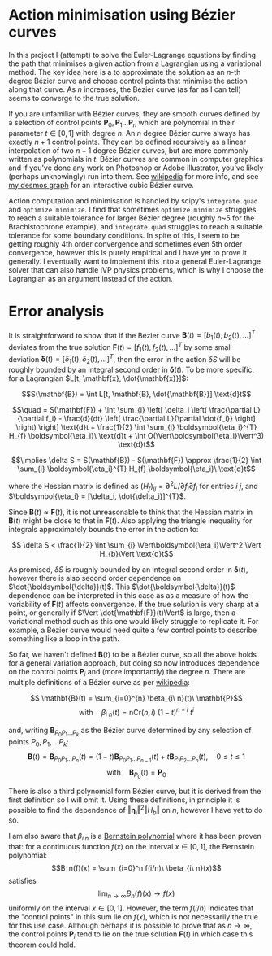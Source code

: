# Action minimisation using Bézier curves

In this project I (attempt) to solve the Euler-Lagrange equations by finding the path that minimises a given action from a Lagrangian using a variational method. The key idea here is a to approximate the solution as an $n$-th degree Bézier curve and choose control points that minimise the action along that curve. As $n$ increases, the Bézier curve (as far as I can tell) seems to converge to the true solution.

If you are unfamiliar with Bézier curves, they are smooth curves defined by a selection of control points $\mathbf{P}_0,\mathbf{P}_1...\mathbf{P}_n$ which are polynomial in their parameter $t\in[0,1]$ with degree $n$. An $n$ degree Bézier curve always has exactly $n+1$ control points. They can be defined recursively as a linear interpolation of two $n-1$ degree Bézier curves, but are more commonly written as polynomials in $t$. Bézier curves are common in computer graphics and if you've done any work on Photoshop or Adobe illustrator, you've likely (perhaps unknowingly) run into them. See [wikipedia](https://en.wikipedia.org/wiki/Bézier_curve) for more info, and see [my desmos graph](https://www.desmos.com/calculator/gqa1sxw0dj) for an interactive cubic Bézier curve.

Action computation and minimisation is handled by scipy's `integrate.quad` and `optimize.minimize`. I find that sometimes `optimize.minimize` struggles to reach a suitable tolerance for larger Bézier degree (roughly $n$~5 for the Brachistochrone example), and `integrate.quad` struggles to reach a suitable tolerance for some boundary conditions. In spite of this, I seem to be getting roughly 4th order convergence and sometimes even 5th order convergence, however this is purely empirical and I have yet to prove it generally. I eventually want to implement this into a general Euler-Lagrange solver that can also handle IVP physics problems, which is why I choose the Lagrangian as an argument instead of the action.

# Error analysis

It is straightforward to show that if the Bézier curve $\mathbf{B}(t) = [b_{1}(t), b_{2}(t), ...]^{T}$ deviates from the true solution $\mathbf{F}(t) = [f_{1}(t), f_{2}(t), ...]^{T}$ by some small deviation $\boldsymbol{\delta}(t) = [\delta_{1}(t), \delta_{2}(t), ...]^{T}$, then the error in the action $\delta S$ will be roughly bounded by an integral second order in $\boldsymbol{\delta}(t)$. To be more specific, for a Lagrangian $L[t, \mathbf{x}, \dot{\mathbf{x}}]$:

$$S(\mathbf{B}) = \int L[t, \mathbf{B}, \dot{\mathbf{B}}] \text{d}t$$

$$\quad = S(\mathbf{F}) + \int \sum_{i} \left[ \delta_i \left( \frac{\partial L}{\partial f_i} - \frac{d}{dt} \left[ \frac{\partial L}{\partial \dot{f_i}} \right] \right) \right] \text{d}t + \frac{1}{2} \int \sum_{i} \boldsymbol{\eta_i}^{T} H_{f} \boldsymbol{\eta_i}\ \text{d}t + \int O(\Vert\boldsymbol{\eta_i}\Vert^3) \text{d}t$$

$$\implies \delta S = S(\mathbf{B}) - S(\mathbf{F}) \approx \frac{1}{2} \int \sum_{i} \boldsymbol{\eta_i}^{T} H_{f} \boldsymbol{\eta_i}\ \text{d}t$$

where the Hessian matrix is defined as $`(H_{f})_{ij} = \partial^2 L/\partial f_{i} \partial f_{j}`$ for entries $i\ j$, and $\boldsymbol{\eta_i} = [\delta_i, \dot{\delta_i}]^{T}$.

Since $\mathbf{B}(t) \approx \mathbf{F}(t)$, it is not unreasonable to think that the Hessian matrix in $\mathbf{B}(t)$ might be close to that in $\mathbf{F}(t)$. Also applying the triangle inequality for integrals approximately bounds the error in the action to:

$$ \delta S < \frac{1}{2} \int \sum_{i} \Vert\boldsymbol{\eta_i}\Vert^2 \Vert H_{b}\Vert \text{d}t$$

As promised, $\delta S$ is roughly bounded by an integral second order in $\boldsymbol{\delta}(t)$, however there is also second order dependence on $\dot{\boldsymbol{\delta}}(t)$. This $\dot{\boldsymbol{\delta}}(t)$ dependence can be interpreted in this case as as a measure of how the variability of $\mathbf{F}(t)$ affects convergence. If the true solution is very sharp at a point, or generally if $\Vert \dot{\mathbf{F}}(t)\Vert$ is large, then a variational method such as this one would likely struggle to replicate it. For example, a Bézier curve would need quite a few control points to describe something like a loop in the path.

So far, we haven't defined $\mathbf{B}(t)$ to be a Bézier curve, so all the above holds for a general variation approach, but doing so now introduces dependence on the control points $\mathbf{P}_i$ and (more importantly) the degree $n$. There are multiple definitions of a Bézier curve as per [wikipedia](https://en.wikipedia.org/wiki/Bézier_curve):

$$ \mathbf{B}(t) = \sum_{i=0}^{n} \beta_{i\ n}(t)\ \mathbf{P}$$
$$ \text{with}\quad \beta_{i\ n}(t) = \text{nCr}(n,i)\ (1-t)^{n-i}\ t^{i}$$

and, writing $\mathbf{B}_{P_0P_1...P_k}$ as the Bézier curve determined by any selection of points $P_0,P_1,...P_k$:
$$\mathbf{B}(t) =  \mathbf{B}_{P_0P_1...P_n}(t) = (1-t)\mathbf{B}_{P_0P_1...P_{n-1}}(t) + t\mathbf{B}_{P_1P_2...P_n}(t), \quad 0\le t \le 1$$
$$ \text{with}\quad \mathbf{B}_{P_0}(t) = \mathbf{P}_0$$

There is also a third polynomial form Bézier curve, but it is derived from the first definition so I will omit it. Using these definitions, in principle it is possible to find the dependence of $\Vert\boldsymbol{\eta_i}\Vert^2 \Vert H_{b}\Vert$ on $n$, however I have yet to do so.

I am also aware that $\beta_{i\ n}$ is a [Bernstein polynomial](https://en.wikipedia.org/wiki/Bernstein_polynomial) where it has been proven that: for a continuous function $f(x)$ on the interval $x\in[0,1]$, the Bernstein polynomial:
$$B_n(f)(x) = \sum_{i=0}^n f(i/n)\ \beta_{i\ n}(x)$$
satisfies
$$\lim_{n\to\infty}B_{n}(f)(x) \to f(x)$$
uniformly on the interval $x \in [0,1]$. However, the term $f(i/n)$ indicates that the "control points" in this sum lie on $f(x)$, which is not necessarily the true for this use case. Although perhaps it is possible to prove that as $n \to \infty$, the control points $\mathbf{P}_i$ tend to lie on the true solution $\mathbf{F}(t)$ in which case this theorem could hold.